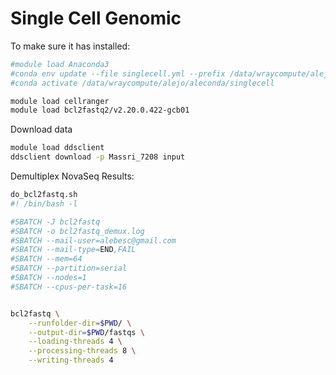 # Single Cell Genomic


To make sure it has installed:

```bash
#module load Anaconda3
#conda env update --file singlecell.yml --prefix /data/wraycompute/alejo/aleconda/singlecell
#conda activate /data/wraycompute/alejo/aleconda/singlecell

module load cellranger
module load bcl2fastq2/v2.20.0.422-gcb01

```

Download data

```bash
module load ddsclient
ddsclient download -p Massri_7208 input 

```

Demultiplex NovaSeq Results:

```bash
do_bcl2fastq.sh 
#! /bin/bash -l

#SBATCH -J bcl2fastq
#SBATCH -o bcl2fastq_demux.log
#SBATCH --mail-user=alebesc@gmail.com
#SBATCH --mail-type=END,FAIL
#SBATCH --mem=64
#SBATCH --partition=serial
#SBATCH --nodes=1
#SBATCH --cpus-per-task=16


bcl2fastq \
    --runfolder-dir=$PWD/ \
    --output-dir=$PWD/fastqs \
    --loading-threads 4 \
    --processing-threads 8 \
    --writing-threads 4


```



